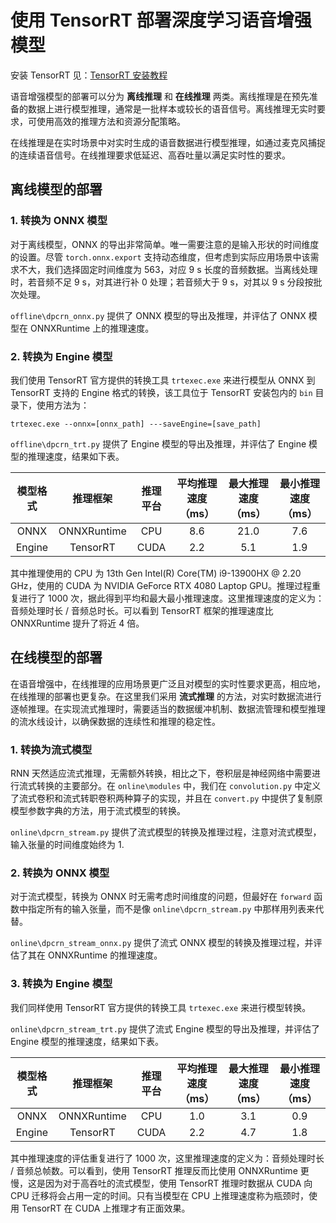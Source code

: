 # 使用 TensorRT 部署深度学习语音增强模型

安装 TensorRT 见：[TensorRT 安装教程](./TRTSETUP_zh.md)

语音增强模型的部署可以分为 **离线推理** 和 **在线推理** 两类。离线推理是在预先准备的数据上进行模型推理，通常是一批样本或较长的语音信号。离线推理无实时要求，可使用高效的推理方法和资源分配策略。

在线推理是在实时场景中对实时生成的语音数据进行模型推理，如通过麦克风捕捉的连续语音信号。在线推理要求低延迟、高吞吐量以满足实时性的要求。

## 离线模型的部署
### 1. 转换为 ONNX 模型
对于离线模型，ONNX 的导出非常简单。唯一需要注意的是输入形状的时间维度的设置。尽管 `torch.onnx.export` 支持动态维度，但考虑到实际应用场景中该需求不大，我们选择固定时间维度为 563，对应 9 s 长度的音频数据。当离线处理时，若音频不足 9 s，对其进行补 0 处理；若音频大于 9 s，对其以 9 s 分段按批次处理。

`offline\dpcrn_onnx.py` 提供了 ONNX 模型的导出及推理，并评估了 ONNX 模型在 ONNXRuntime 上的推理速度。

### 2. 转换为 Engine 模型
我们使用 TensorRT 官方提供的转换工具 `trtexec.exe` 来进行模型从 ONNX 到 TensorRT 支持的 Engine 格式的转换，该工具位于 TensorRT 安装包内的 `bin` 目录下，使用方法为：
```
trtexec.exe --onnx=[onnx_path] ---saveEngine=[save_path]
```

`offline\dpcrn_trt.py` 提供了 Engine 模型的导出及推理，并评估了 Engine 模型的推理速度，结果如下表。

| **模型格式** | **推理框架** | **推理平台** | **平均推理速度 （ms）** | **最大推理速度 （ms）** | **最小推理速度 （ms）** |
|:-----------:|:-----------:|:-----------:|:----------------------:|:----------------------:|:----------------------:|
| ONNX | ONNXRuntime | CPU | 8.6 | 21.0 | 7.6|
| Engine |TensorRT| CUDA | 2.2 | 5.1 | 1.9 |

其中推理使用的 CPU 为 13th Gen Intel(R) Core(TM) i9-13900HX @ 2.20 GHz，使用的 CUDA 为 NVIDIA GeForce RTX 4080 Laptop GPU。推理过程重复进行了 1000 次，据此得到平均和最大最小推理速度。这里推理速度的定义为：音频处理时长 / 音频总时长。可以看到 TensorRT 框架的推理速度比 ONNXRuntime 提升了将近 4 倍。

## 在线模型的部署
在语音增强中，在线推理的应用场景更广泛且对模型的实时性要求更高，相应地，在线推理的部署也更复杂。在这里我们采用 **流式推理** 的方法，对实时数据流进行逐帧推理。在实现流式推理时，需要适当的数据缓冲机制、数据流管理和模型推理的流水线设计，以确保数据的连续性和推理的稳定性。

### 1. 转换为流式模型
RNN 天然适应流式推理，无需额外转换，相比之下，卷积层是神经网络中需要进行流式转换的主要部分。在 `online\modules` 中，我们在 `convolution.py` 中定义了流式卷积和流式转职卷积两种算子的实现，并且在 `convert.py` 中提供了复制原模型参数字典的方法，用于流式模型的转换。

`online\dpcrn_stream.py` 提供了流式模型的转换及推理过程，注意对流式模型，输入张量的时间维度始终为 1.

### 2. 转换为 ONNX 模型
对于流式模型，转换为 ONNX 时无需考虑时间维度的问题，但最好在 `forward` 函数中指定所有的输入张量，而不是像 `online\dpcrn_stream.py` 中那样用列表来代替。

`online\dpcrn_stream_onnx.py` 提供了流式 ONNX 模型的转换及推理过程，并评估了其在 ONNXRuntime 的推理速度。

### 3. 转换为 Engine 模型
我们同样使用 TensorRT 官方提供的转换工具 `trtexec.exe` 来进行模型转换。

`online\dpcrn_stream_trt.py` 提供了流式 Engine 模型的导出及推理，并评估了 Engine 模型的推理速度，结果如下表。

| **模型格式** | **推理框架** | **推理平台** | **平均推理速度 （ms）** | **最大推理速度 （ms）** | **最小推理速度 （ms）** |
|:-----------:|:-----------:|:-----------:|:----------------------:|:----------------------:|:----------------------:|
| ONNX | ONNXRuntime | CPU |1.0 | 3.1 | 0.9 |
| Engine |TensorRT| CUDA |2.2 | 4.7 | 1.8 |

其中推理速度的评估重复进行了 1000 次，这里推理速度的定义为：音频处理时长 / 音频总帧数。可以看到，使用 TensorRT 推理反而比使用 ONNXRuntime 更慢，这是因为对于高吞吐的流式模型，使用 TensorRT 推理时数据从 CUDA 向 CPU 迁移将会占用一定的时间。只有当模型在 CPU 上推理速度称为瓶颈时，使用 TensorRT 在 CUDA 上推理才有正面效果。
